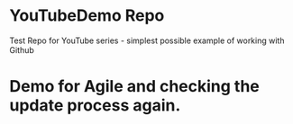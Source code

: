 
YouTubeDemo Repo
===========

Test Repo for YouTube series - simplest possible example of working with Github


Demo for Agile and checking the update process again.
=======

